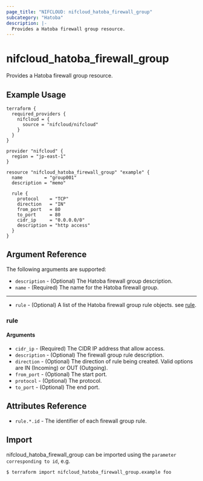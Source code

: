 ```yaml
---
page_title: "NIFCLOUD: nifcloud_hatoba_firewall_group"
subcategory: "Hatoba"
description: |-
  Provides a Hatoba firewall group resource.
---
```


# nifcloud_hatoba_firewall_group

Provides a Hatoba firewall group resource.

## Example Usage

```hcl
terraform {
  required_providers {
    nifcloud = {
      source = "nifcloud/nifcloud"
    }
  }
}

provider "nifcloud" {
  region = "jp-east-1"
}

resource "nifcloud_hatoba_firewall_group" "example" {
  name        = "group001"
  description = "memo"

  rule {
    protocol    = "TCP"
    direction   = "IN"
    from_port   = 80
    to_port     = 80
    cidr_ip     = "0.0.0.0/0"
    description = "http access"
  }
}
```

## Argument Reference

The following arguments are supported:

* `description` - (Optional) The Hatoba firewall group description.
* `name` - (Required) The name for the Hatoba firewall group.
---
* `rule` - (Optional) A list of the Hatoba firewall group rule objects. see [rule](#rule).

### rule

#### Arguments

* `cidr_ip` - (Required) The CIDR IP address that allow access.
* `description` - (Optional) The firewall group rule description.
* `direction` - (Optional) The direction of rule being created. Valid options are IN (Incoming) or OUT (Outgoing).
* `from_port` - (Optional) The start port.
* `protocol` - (Optional) The protocol.
* `to_port` - (Optional) The end port.

## Attributes Reference

* `rule.*.id` - The identifier of each firewall group rule.

## Import

nifcloud_hatoba_firewall_group can be imported using the `parameter corresponding to id`, e.g.

```
$ terraform import nifcloud_hatoba_firewall_group.example foo
```
